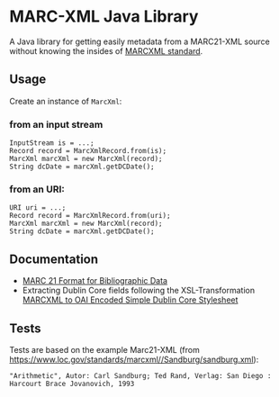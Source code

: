 # MARC-XML Java Library

A Java library for getting easily metadata from a MARC21-XML source without knowing the insides of [MARCXML standard](https://www.loc.gov/standards/marcxml/).

## Usage

Create an instance of `MarcXml`:

### from an input stream

```
InputStream is = ...;
Record record = MarcXmlRecord.from(is);
MarcXml marcXml = new MarcXml(record);
String dcDate = marcXml.getDCDate();
```

### from an URI:

```
URI uri = ...;
Record record = MarcXmlRecord.from(uri);
MarcXml marcXml = new MarcXml(record);
String dcDate = marcXml.getDCDate();
```

## Documentation

* [MARC 21 Format for Bibliographic Data](https://www.loc.gov/marc/bibliographic/)
* Extracting Dublin Core fields following the XSL-Transformation [MARCXML to OAI Encoded Simple Dublin Core Stylesheet](https://www.loc.gov/standards/marcxml/xslt/MARC21slim2OAIDC.xsl)

## Tests

Tests are based on the example Marc21-XML (from <https://www.loc.gov/standards/marcxml//Sandburg/sandburg.xml>):

```
"Arithmetic", Autor: Carl Sandburg; Ted Rand, Verlag: San Diego : Harcourt Brace Jovanovich, 1993
``` 

